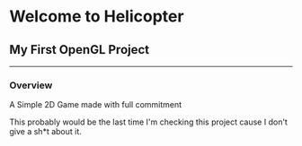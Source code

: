 # Welcome to Helicopter
## My First OpenGL Project
---------------------------

### Overview
A Simple 2D Game made with full commitment

This probably would be the last time I'm checking this project cause I don't give a sh*t about it.